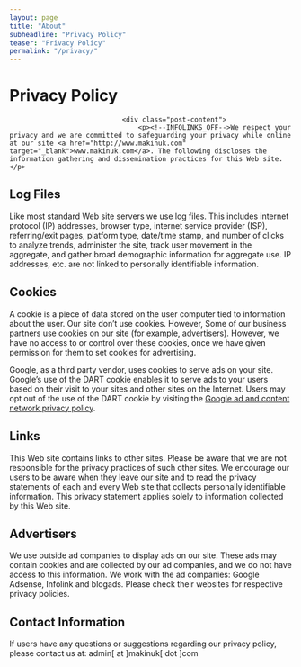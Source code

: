 ```yaml
---
layout: page
title: "About"
subheadline: "Privacy Policy"
teaser: "Privacy Policy"
permalink: "/privacy/"
---
```


<h1>Privacy Policy</h1>

								<div class="post-content">
									<p><!--INFOLINKS_OFF-->We respect your privacy and we are committed to safeguarding your privacy while online at our site <a href="http://www.makinuk.com" target="_blank">www.makinuk.com</a>. The following discloses the information gathering and dissemination practices for this Web site.</p>
<h2>Log Files</h2>
<p>Like most standard Web site servers we use log files. This includes internet protocol (IP) addresses, browser type, internet service provider (ISP), referring/exit pages, platform type, date/time stamp, and number of clicks to analyze trends, administer the site, track user movement in the aggregate, and gather broad demographic information for aggregate use. IP addresses, etc. are not linked to personally identifiable information.</p>
<h2>Cookies</h2>
<p>A cookie is a piece of data stored on the user computer tied to information about the user. Our site don’t use cookies. However, Some of our business partners use cookies on our site (for example, advertisers). However, we have no access to or control over these cookies, once we have given permission for them to set cookies for advertising.</p>
<p>Google, as a third party vendor, uses cookies to serve ads on your site. Google’s use of the DART cookie enables it to serve ads to your users based on their visit to your sites and other sites on the Internet. Users may opt out of the use of the DART cookie by visiting the <a href="http://www.google.com/privacy_ads.html" target="_blank">Google ad and content network privacy policy</a>.</p>
<h2>Links</h2>
<p>This Web site contains links to other sites. Please be aware that we are not responsible for the privacy practices of such other sites. We encourage our users to be aware when they leave our site and to read the privacy statements of each and every Web site that collects personally identifiable information. This privacy statement applies solely to information collected by this Web site.</p>
<h2>Advertisers</h2>
<p>We use outside ad companies to display ads on our site. These ads may contain cookies and are collected by our ad companies, and we do not have access to this information. We work with the ad companies: Google Adsense, Infolink and blogads. Please check their websites for respective privacy policies.</p>
<h2>Contact Information</h2>
<p>If users have any questions or suggestions regarding our privacy policy, please contact us at: admin[ at ]makinuk[ dot ]com</p>
								</div>
